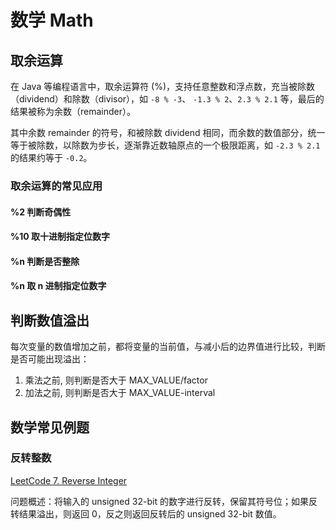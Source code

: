 # 数学 Math


## 取余运算

在 Java 等编程语言中，取余运算符 (%)，支持任意整数和浮点数，充当被除数（dividend）和除数（divisor），如 `-8 % -3`、 `-1.3 % 2`、`2.3 % 2.1` 等，最后的结果被称为余数（remainder）。

其中余数 remainder 的符号，和被除数 dividend 相同，而余数的数值部分，统一等于被除数，以除数为步长，逐渐靠近数轴原点的一个极限距离，如 `-2.3 % 2.1` 的结果约等于 `-0.2`。

### 取余运算的常见应用

#### %2 判断奇偶性

#### %10 取十进制指定位数字

#### %n 判断是否整除

#### %n 取 n 进制指定位数字


## 判断数值溢出

每次变量的数值增加之前，都将变量的当前值，与减小后的边界值进行比较，判断是否可能出现溢出：
1. 乘法之前, 则判断是否大于 MAX_VALUE/factor
2. 加法之前, 则判断是否大于 MAX_VALUE-interval

## 数学常见例题


### 反转整数

[LeetCode 7. Reverse Integer](https://leetcode.com/problems/reverse-integer/)

问题概述：将输入的 unsigned 32-bit 的数字进行反转，保留其符号位；如果反转结果溢出，则返回 0，反之则返回反转后的 unsigned 32-bit 数值。
